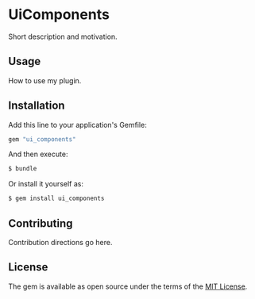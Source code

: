 # UiComponents
Short description and motivation.

## Usage
How to use my plugin.

## Installation
Add this line to your application's Gemfile:

```ruby
gem "ui_components"
```

And then execute:
```bash
$ bundle
```

Or install it yourself as:
```bash
$ gem install ui_components
```

## Contributing
Contribution directions go here.

## License
The gem is available as open source under the terms of the [MIT License](https://opensource.org/licenses/MIT).

